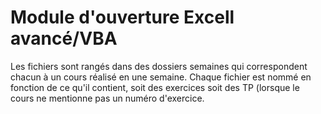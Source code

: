 # Module d'ouverture Excell avancé/VBA

Les fichiers sont rangés dans des dossiers semaines qui correspondent chacun à un cours réalisé en une semaine. 
Chaque fichier est nommé en fonction de ce qu'il contient, soit des exercices soit des TP (lorsque le cours ne mentionne pas un numéro d'exercice.
